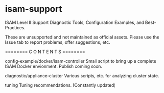 # isam-support
ISAM Level II Support Diagnostic Tools, Configuration Examples, and Best-Practices.

These are unsupported and not maintained as official assets.
Please use the Issue tab to report problems, offer suggestions, etc.


======== C O N T E N T S ========


config-example/docker/isam-controller
     Small script to bring up a complete ISAM Docker envionment.  Publish coming soon.
     
     
diagnostic/appliance-cluster
     Various scripts, etc. for analyzing cluster state.


tuning
     Tuning recommendations. (Constantly updated)
    



